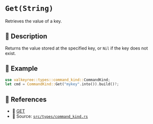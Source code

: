 # `Get(String)`

Retrieves the value of a key.

## 🧩 Description
Returns the value stored at the specified key, or `Nil` if the key does not exist.

## 🧠 Example
```rust
use valkeyree::types::command_kind::CommandKind;
let cmd = CommandKind::Get("mykey".into()).build()?;
```

## 🔗 References
- 📘 [GET](https://valkey.io/commands/get/)
- 🧾 Source: [`src/types/command_kind.rs`](../../src/types/command_kind.rs)
